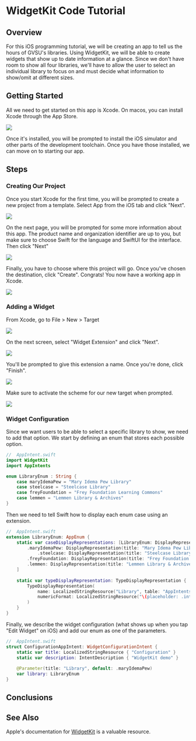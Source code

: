 # WidgetKit Code Tutorial

## Overview

For this iOS programming tutorial, we will be creating an app to tell us the hours of GVSU's libraries. Using WidgetKit, we will be able to create widgets that show up to date information at a glance. Since we don't have room to show all four libraries, we'll have to allow the user to select an individual library to focus on and must decide what information to show/omit at different sizes.

## Getting Started

All we need to get started on this app is Xcode. On macos, you can install Xcode through the App Store. 

![](./app_store_xcode.png)

Once it's installed, you will be prompted to install the iOS simulator and other parts of the development toolchain. Once you have those installed, we can move on to starting our app.

## Steps

### Creating Our Project

Once you start Xcode for the first time, you will be prompted to create a new project from a template. Select App from the iOS tab and click "Next".

![](./xcode_project_template.png)

On the next page, you will be prompted for some more information about this app. The product name and organization identifier are up to you, but make sure to choose Swift for the language and SwiftUI for the interface. Then click "Next"

![](./xcode_project_options.png)

Finally, you have to choose where this project will go. Once you've chosen the destination, click "Create". Congrats! You now have a working app in Xcode.

![](./xcode_project_location.png)

### Adding a Widget

From Xcode, go to File > New > Target

![](./xcode_new_target.png)

On the next screen, select "Widget Extension" and click "Next".

![](./xcode_target_template.png)

You'll be prompted to give this extension a name. Once you're done, click "Finish".

![](./xcode_target_options.png)

Make sure to activate the scheme for our new target when prompted.

![](./xcode_activate_scheme.png)

### Widget Configuration

Since we want users to be able to select a specific library to show, we need to add that option. We start by defining an enum that stores each possible option. 

```swift
//  AppIntent.swift
import WidgetKit
import AppIntents

enum LibraryEnum : String {
    case maryIdemaPew = "Mary Idema Pew Library"
    case steelcase = "Steelcase Library"
    case freyFoundation = "Frey Foundation Learning Commons"
    case lemmen = "Lemmen Library & Archives"
}
```

Then we need to tell Swift how to display each enum case using an extension.

```swift
//  AppIntent.swift
extension LibraryEnum: AppEnum {
    static var caseDisplayRepresentations: [LibraryEnum: DisplayRepresentation] = [
        .maryIdemaPew: DisplayRepresentation(title: "Mary Idema Pew Library"),
            .steelcase: DisplayRepresentation(title: "Steelcase Library"),
        .freyFoundation: DisplayRepresentation(title: "Frey Foundation Learning Commons"),
        .lemmen: DisplayRepresentation(title: "Lemmen Library & Archives"),
    ]
    
    static var typeDisplayRepresentation: TypeDisplayRepresentation {
        TypeDisplayRepresentation(
            name: LocalizedStringResource("Library", table: "AppIntents"),
            numericFormat: LocalizedStringResource("\(placeholder: .int) libraries", table: "AppIntents")
        )
    }
}
```

Finally, we describe the widget configuration (what shows up when you tap "Edit Widget" on iOS) and add our enum as one of the parameters.

```swift
//  AppIntent.swift
struct ConfigurationAppIntent: WidgetConfigurationIntent {
    static var title: LocalizedStringResource { "Configuration" }
    static var description: IntentDescription { "WidgetKit demo" }
    
    @Parameter(title: "Library", default: .maryIdemaPew)
    var library: LibraryEnum
}
```
## Conclusions

## See Also
Apple's documentation for [WidgetKit](https://developer.apple.com/documentation/widgetkit/) is a valuable resource.